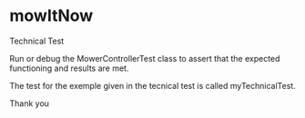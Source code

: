 # mowItNow
Technical Test

Run or debug the MowerControllerTest class to assert that the expected functioning and results are met.

The test for the exemple given in the tecnical test is called myTechnicalTest.

Thank you


